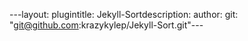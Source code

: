 ---layout: plugintitle: Jekyll-Sortdescription: author: git: "git@github.com:krazykylep/Jekyll-Sort.git"---